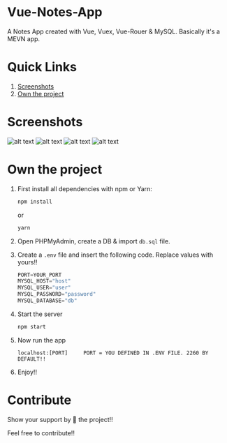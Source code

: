 # Vue-Notes-App

A Notes App created with Vue, Vuex, Vue-Rouer & MySQL. Basically it's a MEVN app.

# Quick Links
1. [Screenshots](#screenshots)
2. [Own the project](#own-the-project)

# Screenshots
![alt text](https://raw.githubusercontent.com/yTakkar/Vue-Notes-App/master/screenshots/Snap%202017-08-24%20at%2019.40.25.png)
![alt text](https://raw.githubusercontent.com/yTakkar/Vue-Notes-App/master/screenshots/Snap%202017-08-24%20at%2019.40.39.png)
![alt text](https://raw.githubusercontent.com/yTakkar/Vue-Notes-App/master/screenshots/Snap%202017-08-24%20at%2019.44.15.png)
![alt text](https://raw.githubusercontent.com/yTakkar/Vue-Notes-App/master/screenshots/Snap%202017-08-24%20at%2019.44.25.png)

# Own the project
1. First install all dependencies with npm or Yarn:
    ```javascript
    npm install
    ```
    or
    ```javascript
    yarn
    ```

2. Open PHPMyAdmin, create a DB & import `db.sql` file.
3. Create a `.env` file and insert the following code. Replace values with yours!!

    ```javascript
    PORT=YOUR_PORT
    MYSQL_HOST="host"
    MYSQL_USER="user"
    MYSQL_PASSWORD="password"
    MYSQL_DATABASE="db"
    ```

4. Start the server
    ```javascript
    npm start
    ```

5. Now run the app
    ```javacript
    localhost:[PORT]     PORT = YOU DEFINED IN .ENV FILE. 2260 BY DEFAULT!!
    ```

6. Enjoy!!

# Contribute
Show your support by 🌟 the project!!

Feel free to contribute!!
